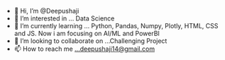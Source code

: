 - 👋 Hi, I’m @Deepushaji
- 👀 I’m interested in ... Data Science
- 🌱 I’m currently learning ... Python, Pandas, Numpy, Plotly, HTML, CSS and JS. Now i am focusing on AI/ML and PowerBI
- 💞️ I’m looking to collaborate on ...Challenging Project
- 📫 How to reach me ...deepushaji14@gmail.com

<!---
Deepushaji26/Deepushaji26 is a ✨ special ✨ repository because its `README.md` (this file) appears on your GitHub profile.
You can click the Preview link to take a look at your changes.
--->
